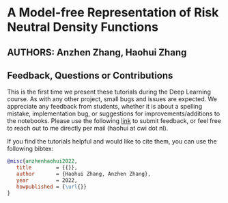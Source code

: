 # A Model-free Representation of Risk Neutral Density Functions

AUTHORS: Anzhen Zhang, Haohui Zhang
------------------------------------

Feedback, Questions or Contributions
------------------------------------

This is the first time we present these tutorials during the Deep Learning course. As with any other project, small bugs and issues are expected. We appreciate any feedback from students, whether it is about a spelling mistake, implementation bug, or suggestions for improvements/additions to the notebooks. Please use the following [link]() to submit feedback, or feel free to reach out to me directly per mail (haohui at cwi dot nl).

If you find the tutorials helpful and would like to cite them, you can use the following bibtex:
```bibtex
@misc{anzhenhaohui2022,
   title        = {{}},
   author       = {Haohui Zhang, Anzhen Zhang},
   year         = 2022,
   howpublished = {\url{}}
}
```
